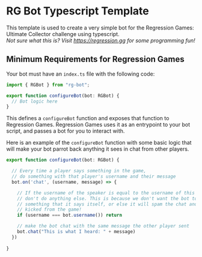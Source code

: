 # RG Bot Typescript Template

This template is used to create a very simple bot for the Regression Games: Ultimate Collector challenge using typescript.  
_Not sure what this is? Visit https://regression.gg for some programming fun!_

## Minimum Requirements for Regression Games

Your bot must have an `index.ts` file with the following code:

```javascript
import { RGBot } from "rg-bot";

export function configureBot(bot: RGBot) {
  // Bot logic here
}
```
This defines a `configureBot` function and exposes that function to Regression Games.
Regression Games uses it as an entrypoint to your bot script, and passes a bot for you to interact with.

Here is an example of the `configureBot` function with some basic logic that will make your bot parrot back
anything it sees in chat from other players.

```javascript
export function configureBot(bot: RGBot) {

  // Every time a player says something in the game, 
  // do something with that player's username and their message
  bot.on('chat', (username, message) => {

    // If the username of the speaker is equal to the username of this bot, 
    // don't do anything else. This is because we don't want the bot to repeat 
    // something that it says itself, or else it will spam the chat and be 
    // kicked from the game!
    if (username === bot.username()) return

    // make the bot chat with the same message the other player sent
    bot.chat("This is what I heard: " + message)
  })
  
}
```